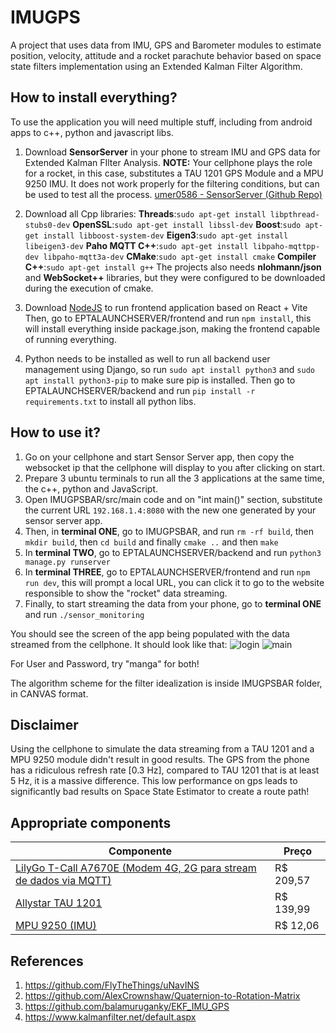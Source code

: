 # IMUGPS
A project that uses data from IMU, GPS and Barometer modules to estimate position, velocity, attitude and a rocket parachute behavior based on space state filters implementation using an Extended Kalman Filter Algorithm.

## How to install everything?
To use the application you will need multiple stuff, including from android apps to c++, python and javascript libs.

 1. Download **SensorServer** in your phone to stream IMU and GPS data for Extended Kalman FIlter Analysis.
    **NOTE:** Your cellphone plays the role for a rocket, in this case, substitutes a TAU 1201 GPS Module and a MPU 9250 IMU. It does not work properly for the filtering conditions, but can be used to test all the process.
	 [umer0586 - SensorServer (Github Repo)](https://github.com/umer0586/SensorServer)
	 
 3. Download all Cpp libraries:
**Threads**:`sudo apt-get install libpthread-stubs0-dev`
**OpenSSL**:`sudo apt-get install libssl-dev`
**Boost**:`sudo apt-get install libboost-system-dev`
**Eigen3**:`sudo apt-get install libeigen3-dev`
**Paho MQTT C++**:`sudo apt-get install libpaho-mqttpp-dev libpaho-mqtt3a-dev`
**CMake**:`sudo apt-get install cmake`
**Compiler C++**:`sudo apt-get install g++`
The projects also needs **nlohmann/json** and **WebSocket++** libraries, but they were configured to be downloaded during the execution of cmake.

 5. Download [NodeJS](https://nodejs.org/) to run frontend application based on React + Vite
	 Then, go to EPTALAUNCHSERVER/frontend and run `npm install`, this will install everything inside package.json, making the frontend capable of running everything.
	
 6. Python needs to be installed as well to run all backend user management using Django, so run `sudo apt install python3` and `sudo apt install python3-pip` to make sure pip is installed.
	 Then go to EPTALAUNCHSERVER/backend and run `pip install -r requirements.txt` to install all python libs.

## How to use it?

 1. Go on your cellphone and start Sensor Server app, then copy the websocket ip that the cellphone will display to you after clicking on start.
 2. Prepare 3 ubuntu terminals to run all the 3 applications at the same time, the c++, python and JavaScript.
 3. Open IMUGPSBAR/src/main code and on "int main()" section, substitute the current URL `192.168.1.4:8080` with the new one generated by your sensor server app.
 4. Then, in **terminal ONE**, go to IMUGPSBAR, and run `rm -rf build`, then `mkdir build`, then `cd build` and finally `cmake ..` and then `make`
 5. In **terminal TWO**, go to EPTALAUNCHSERVER/backend and run `python3 manage.py runserver`
 6. In **terminal THREE**, go to EPTALAUNCHSERVER/frontend and run `npm run dev`, this will prompt a local URL, you can click it to go to the website responsible to show the "rocket" data streaming.
 7. Finally, to start streaming the data from your phone, go to **terminal ONE** and run `./sensor_monitoring`
 
 You should see the screen of the app being populated with the data streamed from the cellphone. It should look like that:
![login](https://github.com/user-attachments/assets/6062f6f5-a925-4231-8431-43bcf62d43a7)
![main](https://github.com/user-attachments/assets/852eb18f-2b5c-446e-ad89-275e6968216d)

For User and Password, try "manga" for both!

The algorithm scheme for the filter idealization is inside IMUGPSBAR folder, in CANVAS format.

 ## Disclaimer
Using the cellphone to simulate the data streaming from a TAU 1201 and a MPU 9250 module didn't result in good results. The GPS from the phone has a ridiculous refresh rate [0.3 Hz], compared to TAU 1201 that is at least 5 Hz, it is a massive difference. 
This low performance on gps leads to significantly bad results on Space State Estimator to create a route path!

## Appropriate components

|Componente| Preço |
|--|--|
| [LilyGo T-Call A7670E (Modem 4G, 2G para stream de dados via MQTT)](https://pt.aliexpress.com/item/1005008308661519.html?src=google&pdp_npi=4@dis!BRL!241.80!209.66!!!!!@!12000044567251667!ppc!!!&src=google&albch=shopping&acnt=768-202-3196&isdl=y&slnk=&plac=&mtctp=&albbt=Google_7_shopping&aff_platform=google&aff_short_key=UneMJZVf&gclsrc=aw.ds&&albagn=888888&&ds_e_adid=&ds_e_matchtype=&ds_e_device=c&ds_e_network=x&ds_e_product_group_id=&ds_e_product_id=pt1005008308661519&ds_e_product_merchant_id=107688876&ds_e_product_country=BR&ds_e_product_language=pt&ds_e_product_channel=online&ds_e_product_store_id=&ds_url_v=2&albcp=21106536414&albag=&isSmbAutoCall=false&needSmbHouyi=false&gad_source=1&gclid=CjwKCAiAzPy8BhBoEiwAbnM9O-S69O-FxePB9MVHXYg27ltqMeTAid3u3O52nlinMTM8azi1eSOJHxoCk1gQAvD_BwE) | R$ 209,57 |
| [Allystar TAU 1201](https://pt.aliexpress.com/item/1005004364185318.html) | R$ 139,99 |
| [MPU 9250 (IMU)](https://pt.aliexpress.com/item/1005006318431209.html?src=google&pdp_npi=4@dis!BRL!37.19!12.16!!!!!@!12000036741443813!ppc!!!&src=google&albch=shopping&acnt=768-202-3196&isdl=y&slnk=&plac=&mtctp=&albbt=Google_7_shopping&aff_platform=google&aff_short_key=UneMJZVf&gclsrc=aw.ds&&albagn=888888&&ds_e_adid=&ds_e_matchtype=&ds_e_device=c&ds_e_network=x&ds_e_product_group_id=&ds_e_product_id=pt1005006318431209&ds_e_product_merchant_id=5089736139&ds_e_product_country=BR&ds_e_product_language=pt&ds_e_product_channel=online&ds_e_product_store_id=&ds_url_v=2&albcp=21106536414&albag=&isSmbAutoCall=false&needSmbHouyi=false&gad_source=1&gclid=CjwKCAiAzPy8BhBoEiwAbnM9O1pj5p0NZzBiHIB7lFiaEFBzFbAc7wOytZN0T7MJe00ljiCjP2tOeBoCA4YQAvD_BwE) | R$ 12,06 |

## References

1. https://github.com/FlyTheThings/uNavINS
2. https://github.com/AlexCrownshaw/Quaternion-to-Rotation-Matrix
3. https://github.com/balamuruganky/EKF_IMU_GPS
4. https://www.kalmanfilter.net/default.aspx
